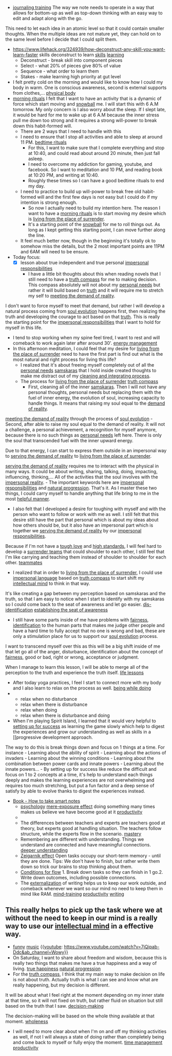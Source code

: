 - [journaling training](<journaling training.md>) The way we note needs to operate in a way that allows for bottom-up as well as top-down thinking with an easy way to edit and adapt along with the go.

This need to let each idea in an atomic level so that it could contain smaller thoughts. When the multiple ideas are not mature yet, they can hold on to the same level before I decide that I could split them.
- https://www.lifehack.org/324939/how-deconstruct-any-skill-you-want-learn-faster skills deconstruct to learn [skills](<skills.md>) [learning](<learning.md>)
    - Deconstruct - break skill into component pieces
    - Select - what 20% of pieces give 80% of value
    - Sequence - what order to learn them
    - Stakes - make learning high priority at gut level
- I felt pretty cold on the morning and would like to know how I could my body in warm. One is conscious awareness, second is external supports from clothes,... [physical body](<physical body.md>)
- [morning rituals](<morning rituals.md>) I felt that I want to have an activity that is a dynamic of force which start moving and [snowball](<snowball.md>) me. I will start this with 6 A.M tomorrow. My only concern is I also worry about the sleep. If I slept late, it would be hard for me to wake up at 6 A.M because the inner stress pull me down too strong and it requires a strong will-power to break down this habit-formed will.
    - There are 2 ways that I need to handle with this
    - I need to ensure that I stop all activities and able to sleep at around 11 PM. [bedtime rituals](<bedtime rituals.md>)
        - For this, I want to make sure that I complete everything and stop at 10:40, and could read about around 20 minute, then just fall asleep.
        - I need to overcome my addiction for gaming, youtube, and facebook. So I want to meditation and 10 PM, and reading book at 10:20 PM, and writing at 10:40.
        - Roughly these times so I can have a good bedtime rituals to end my day.
    - I need to practice to build up will-power to break free old habit-formed will and the first few days is not easy but I could do if my intention is strong enough.
        - So now I actually need to build my intention here. The reason I want to have a [morning rituals](<morning rituals.md>) is to start moving my desire which is [living from the place of surrender](<living from the place of surrender.md>).
        - It's a starting point of the [snowball](<snowball.md>) for me to roll things out. As long as I kept getting this starting point, I can move further along the line.
    - It feel much better now, though in the beginning it's totally ok to somehow miss the details, but the 2 most important points are 11PM and 6AM will need to be ensure.
- Today focus:
    - [x] lesson about true independent and true personal [impersonal responsibilities](<impersonal responsibilities.md>)
        - I have a little bit thoughts about this when reading novels that I still need to have a [truth compass](<truth compass.md>) for me to making decision. This compass absolutely will not about my [personal needs](<personal needs.md>) but rather it will build based on [truth](<truth.md>) and it will require me to stretch my self to [meeting the demand of reality](<meeting the demand of reality.md>). 

I don't want to force myself to meet that demand, but rather I will develop a natural process coming from [soul evolution](<soul evolution.md>) happens first, then realizing the truth and developing the courage to act based on that [truth](<truth.md>). This is really the starting point for the [impersonal responsibilities](<impersonal responsibilities.md>) that I want to hold for myself in this life.
- I tend to stop working when my spine feel tired, I want to rest and will comeback to work again later after around 30'. [energy management](<energy management.md>)
- In this afternoon meditation, I could feel that my desire for [living from the place of surrender](<living from the place of surrender.md>) need to have the first part is find out what is the most natural and right process for living this life?
    - I realized that it's about freeing myself completely out of all the [personal needs](<personal needs.md>) [samskaras](<samskaras.md>) that I hold inside created thoughts to make me distract out of my [cleaning and integrating process](<cleaning and integrating process.md>). 
    - The process for [living from the place of surrender](<living from the place of surrender.md>) [truth compass](<truth compass.md>)
        - First, cleaning all of the inner [samskaras](<samskaras.md>). Then I will not have any personal thoughts, personal needs but replacing them with the fuel of inner energy, the evolution of soul, increasing capacity to handle things. It means that raising my soul equal to the [demand of reality](<demand of reality.md>). 

[meeting the demand of reality](<meeting the demand of reality.md>) through the process of [soul evolution](<soul evolution.md>)
        - Second, after able to raise my soul equal to the demand of reality. It will not a challenge, a personal achievement, a recognition for myself anymore, because there is no such things as [personal needs](<personal needs.md>) left here. There is only the soul that transcended fuel with the inner upward energy.

Due to that energy, I can start to express them outside in an impersonal way to [serving the demand of reality](<serving the demand of reality.md>) to [living from the place of surrender](<living from the place of surrender.md>).

[serving the demand of reality](<serving the demand of reality.md>) requires me to interact with the physical in many ways. It could be about writing, sharing, talking, doing, impacting, influencing, thinking,... All of the activities that the soul involves with the [impersonal reality](<impersonal reality.md>).
        - The important keywords here are [impersonal responsibilities](<impersonal responsibilities.md>) and [natural progression](<natural progression.md>). That's it. As I master these two things, I could carry myself to handle anything that life bring to me in the most [helpful manner](<helpful manner.md>).
- I also felt that I developed a desire for toughing with myself and with the person who want to follow or work with me as well. I still felt that this desire still have the part that personal which is about my ideas about how others should  be, but it also have an impersonal part which is together we [serving the demand of reality](<serving the demand of reality.md>) by our [impersonal responsibilities](<impersonal responsibilities.md>). 

Because if I'm not have a [tough love](<tough love.md>) and [high standards](<high standards.md>), I will feel hard to develop a [surrender teams](<surrender teams.md>) that could shoulder to each other, I still feel that I'm like carrying and teaching them instead of shoulder to shoulder for each other. [teammates](<teammates.md>)
- I realized that in order to [living from the place of surrender](<living from the place of surrender.md>), I could use [impersonal language](<impersonal language.md>) based on [truth compass](<truth compass.md>) to start shift my [intellectual mind](<intellectual mind.md>) to think in that way. 

It's like creating a gap between my perception based on samskaras and the truth, so that I am easy to notice when I start to identify with my samskaras so I could come back to the seat of awareness and let go easier. [dis-identification](<dis-identification.md>) [establishing the seat of awareness](<establishing the seat of awareness.md>)
- I still have some parts inside of me have problems with [fairness](<fairness.md>), [identification](<identification.md>) to the human parts that makes me judge other people and have a hard time to fully accept that no one is wrong and bad, these are only a stimulation place for us to support our [soul evolution](<soul evolution.md>) process.

I want to transcend myself over this as this will be a big shift inside of me that let go all of the anger, disturbance, identification about the concept of [fairness](<fairness.md>), good or bad, right or wrong, acceptance or judgment. 

When I manage to learn this lesson, I will be able to merge all of the perception to the truth and experience the truth itself. [life lessons](<life lessons.md>)
- After today yoga practices, I feel I start to connect more with my body and I also learn to relax on the process as well. [being while doing](<being while doing.md>)
- 
    - relax when no disturbance
    - relax when there is disturbance
    - relax when doing
    - relax when there is disturbance and doing
- When I'm playing Spirit Island, I learned that it would very helpful to [setting up for success](<setting up for success.md>) as learning the game slowly which help to digest the experiences and grow our understanding as well as skills in a [[progressive development approach. 

The way to do this is break things down and focus on 1 things at a time. For instance
    - Learning about the ability of spirit
    - Learning about the actions of invaders
    - Learning about the winning conditions
    - Learning about the combination between power cards and innate powers
    - Learning about the innate powers...
    - By setting up for success like reduce the difficult and focus on 1 to 2 concepts at a time, it's help to understand each things deeply and makes the learning experiences are not overwhelming and requires too much stretching, but put a fun factor and a deep sense of satisfy by able to evolve thanks to digest the experiences instead. 
- [Book - How to take smart notes](<Book - How to take smart notes.md>)
    - [psychology](<psychology.md>) [mere-exposure effect](<mere-exposure effect.md>) doing something many times makes us believe we have become good at it [productivity](<productivity.md>)
    - 
    - The differences between teachers and experts are teachers good at theory, but experts good at handling situation. The teachers follow structure, while the experts flow in the scenario. [mastery](<mastery.md>) 
    - Remembering are different with understanding. Things we understand are connected and have meaningful connections. [deeper understanding](<deeper understanding.md>)
    - [Zeigarnik effect](<Zeigarnik effect.md>) Open tasks occupy our short-term memory - until they are done. Tips: We don't have to finish, but rather write them down so trick our brains to stop thinking about them.
    - [Conditions for flow](<Conditions for flow.md>) 1. Break down tasks so they can finish in 1 go.2. Write down outcomes, including possible connections.
    - The [externalization](<externalization.md>) of writing helps us to keep our work outside, and comeback whenever we want so our mind no need to keep them in mind like RAM. [mind-training](<mind-training.md>) [productivity](<productivity.md>) [writing](<writing.md>)

This really helps to pick up the task where we at without the need to keep in our mind is a really way to use our [intellectual mind](<intellectual mind.md>) in a effective way.
- 
- [funny](<funny.md>) [music](<music.md>) {{[youtube](<youtube.md>): https://www.youtube.com/watch?v=7jQipab-Ddc&ab_channel=Wowy}}
- On Saturday, I want to share about freedom and wisdom, because this is really two things that makes me have a true happiness and a way of living. [true happiness](<true happiness.md>) [natural progression](<natural progression.md>)
- For the [truth compass](<truth compass.md>), I think that my main way to make decision on life is not about truth. Actually truth is what I can see and know what are really happening, but my decision is different. 

It will be about what I feel right at the moment depending on my inner state at that time, so it will not fixed on truth, but rather fluid on situation but still based on the truth that I saw. [decision-making](<decision-making.md>) 

The decision-making will be based on the whole thing available at that moment. [wholeness](<wholeness.md>) 
- I will need to more clear about when I'm on and off my thinking activities as well, if not I will always a state of doing rather than completely being and come back to myself or fully enjoy the moment. [time management](<time management.md>) [productivity](<productivity.md>) 
